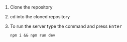 
1. Clone the repository
2. cd into the cloned repository
3. To run the server type the command and press <kbd>Enter</kbd>
  
    ```
    npm i && npm run dev
    ```
